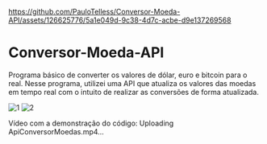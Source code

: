 
https://github.com/PauloTelless/Conversor-Moeda-API/assets/126625776/5a1e049d-9c38-4d7c-acbe-d9e137269568
# Conversor-Moeda-API
Programa básico de converter os valores de dólar, euro e bitcoin para o real. Nesse programa, utilizei uma API que atualiza os valores das moedas em tempo real com o intuito de realizar as conversões de forma atualizada.

![1](https://github.com/PauloTelless/Conversor-Moeda-API/assets/126625776/1938790f-7aea-4077-8ace-90d8ace7bf06) ![2](https://github.com/PauloTelless/Conversor-Moeda-API/assets/126625776/5b2d0ad9-9dbf-44fc-81c3-ae0d68e3fce0)


Vídeo com a demonstração do código:
Uploading ApiConversorMoedas.mp4…
